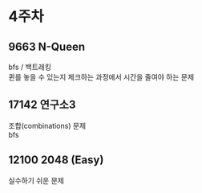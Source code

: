 # 4주차
## 9663 N-Queen
bfs / 백트래킹
<br/>
퀸를 놓을 수 있는지 체크하는 과정에서 시간을 줄여야 하는 문제

## 17142 연구소3
조합(combinations) 문제
<br/>
bfs

## 12100 2048 (Easy)
실수하기 쉬운 문제